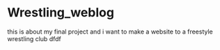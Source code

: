 # Wrestling_weblog
this is about my final project and i want to make a website to a freestyle wrestling club
dfdf
